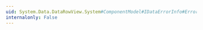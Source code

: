 ```yaml
---
uid: System.Data.DataRowView.System#ComponentModel#IDataErrorInfo#Error
internalonly: False
---
```

